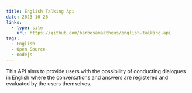 ```yaml
---
title: English Talking Api
date: 2023-10-26
links:
  - type: site
    url: https://github.com/barbosamaatheus/english-talking-api
tags:
  - English
  - Open Source
  - nodejs
---
```


This API aims to provide users with the possibility of conducting dialogues in English where the conversations and answers are registered and evaluated by the users themselves.

<!--more-->
